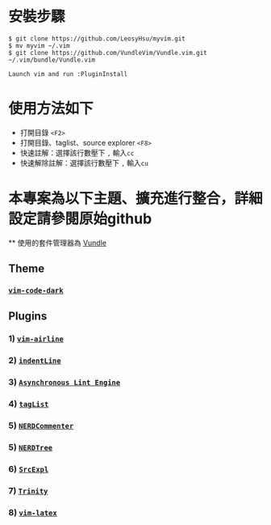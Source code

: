 # 安裝步驟
```
$ git clone https://github.com/LeosyHsu/myvim.git
$ mv myvim ~/.vim
$ git clone https://github.com/VundleVim/Vundle.vim.git ~/.vim/bundle/Vundle.vim
```

```
Launch vim and run :PluginInstall
```

# 使用方法如下
- 打開目錄 `<F2>`
- 打開目錄、taglist、source explorer `<F8>`
- 快速註解：選擇該行數壓下 `,` 輸入`cc`
- 快速解除註解：選擇該行數壓下 `,` 輸入`cu`

# 本專案為以下主題、擴充進行整合，詳細設定請參閱原始github
** 使用的套件管理器為 [Vundle](https://github.com/gmarik/vundle)
## Theme

### [`vim-code-dark`](https://github.com/tomasiser/vim-code-dark)

## Plugins
### 1) [`vim-airline`](https://github.com/vim-airline/vim-airline)
### 2) [`indentLine`](https://github.com/Yggdroot/indentLine)
### 3) [`Asynchronous Lint Engine`](https://github.com/dense-analysis/ale)
### 4) [`tagList`](https://github.com/vim-scripts/taglist.vim)
### 5) [`NERDCommenter`](https://github.com/preservim/nerdcommenter)
### 5) [`NERDTree`](https://github.com/preservim/nerdtree)
### 6) [`SrcExpl`](https://github.com/wesleyche/SrcExpl)
### 7) [`Trinity`](https://github.com/wesleyche/Trinity)
### 8) [`vim-latex`](https://github.com/vim-latex/vim-latex)
